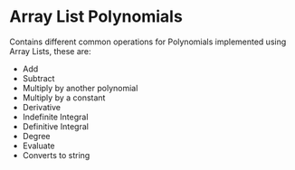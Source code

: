 # Array List Polynomials

Contains different common operations for Polynomials implemented using Array Lists, these are:

<ul>
    <li>Add</li>
    <li>Subtract</li> 
    <li>Multiply by another polynomial</li> 
    <li>Multiply by a constant</li></li> 
    <li>Derivative</li>
    <li>Indefinite Integral</li> 
    <li>Definitive Integral</li>
    <li>Degree</li> 
    <li>Evaluate</li>
    <li>Converts to string</li> 
</ul>
